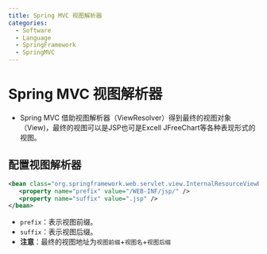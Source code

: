 ```yaml
---
title: Spring MVC 视图解析器
categories:
  - Software
  - Language
  - SpringFramework
  - SpringMVC
---
```

# Spring MVC 视图解析器

- Spring MVC 借助视图解析器（ViewResolver）得到最终的视图对象（View)，最终的视图可以是JSP也可是Excell
    JFreeChart等各种表现形式的视图。

## 配置视图解析器

```xml
<bean class="org.springframework.web.servlet.view.InternalResourceViewResolver"  id="internalResourceViewResolver">
   <property name="prefix" value="/WEB-INF/jsp/" />
   <property name="suffix" value=".jsp" />
</bean>
```

- `prefix`：表示视图前缀。
- `suffix`：表示视图后缀。
- **注意**：最终的视图地址为`视图前缀`+`视图名`+`视图后缀`